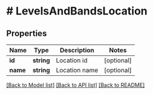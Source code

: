 # # LevelsAndBandsLocation

## Properties

Name | Type | Description | Notes
------------ | ------------- | ------------- | -------------
**id** | **string** | Location id | [optional]
**name** | **string** | Location name | [optional]

[[Back to Model list]](../../README.md#models) [[Back to API list]](../../README.md#endpoints) [[Back to README]](../../README.md)

